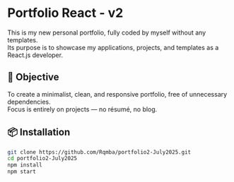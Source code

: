 # Portfolio React - v2

This is my new personal portfolio, fully coded by myself without any templates.  
Its purpose is to showcase my applications, projects, and templates as a React.js developer.

## 🎯 Objective

To create a minimalist, clean, and responsive portfolio, free of unnecessary dependencies.  
Focus is entirely on projects — no résumé, no blog.

## 📦 Installation

```bash
git clone https://github.com/Rqmba/portfolio2-July2025.git
cd portfolio2-July2025
npm install
npm start
```
